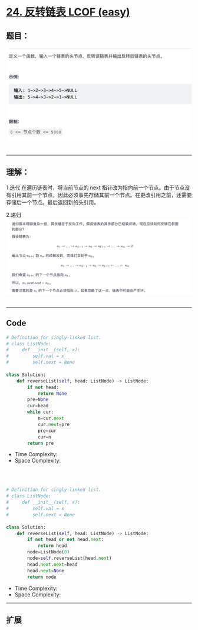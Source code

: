 # [24. 反转链表 LCOF (easy)](https://leetcode-cn.com/problems/fan-zhuan-lian-biao-lcof/)
## 题目：

![timu](img/24(1)-1.png)
<br>
<br>

--------------------------------
## 理解：
1.迭代
在遍历链表时，将当前节点的 next 指针改为指向前一个节点。由于节点没有引用其前一个节点，因此必须事先存储其前一个节点。在更改引用之前，还需要存储后一个节点。最后返回新的头引用。

2.递归
  ![timu](img/24(1)-2.png)
<br>
<br>


--------------------------------
## Code


```python
# Definition for singly-linked list.
# class ListNode:
#     def __init__(self, x):
#         self.val = x
#         self.next = None

class Solution:
    def reverseList(self, head: ListNode) -> ListNode:
        if not head:
            return None
        pre=None
        cur=head
        while cur:
            n=cur.next
            cur.next=pre
            pre=cur
            cur=n
        return pre

```
- Time Complexity: 
- Space Complexity: 
<br>
<br>

```python
# Definition for singly-linked list.
# class ListNode:
#     def __init__(self, x):
#         self.val = x
#         self.next = None

class Solution:
    def reverseList(self, head: ListNode) -> ListNode:
        if not head or not head.next:
            return head
        node=ListNode(0)
        node=self.reverseList(head.next)
        head.next.next=head
        head.next=None
        return node

```
- Time Complexity: 
- Space Complexity: 
  
--------------------------------
## 扩展